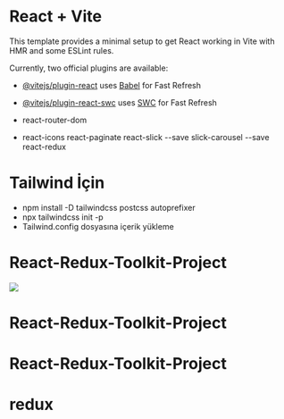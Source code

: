# React + Vite

This template provides a minimal setup to get React working in Vite with HMR and some ESLint rules.

Currently, two official plugins are available:

- [@vitejs/plugin-react](https://github.com/vitejs/vite-plugin-react/blob/main/packages/plugin-react/README.md) uses [Babel](https://babeljs.io/) for Fast Refresh
- [@vitejs/plugin-react-swc](https://github.com/vitejs/vite-plugin-react-swc) uses [SWC](https://swc.rs/) for Fast Refresh

- react-router-dom
- react-icons react-paginate react-slick --save slick-carousel --save react-redux

# Tailwind İçin

- npm install -D tailwindcss postcss autoprefixer
- npx tailwindcss init -p
- Tailwind.config dosyasına içerik yükleme
# React-Redux-Toolkit-Project

![](Ekrangoruntusu.gif)
# React-Redux-Toolkit-Project
# React-Redux-Toolkit-Project
# redux
